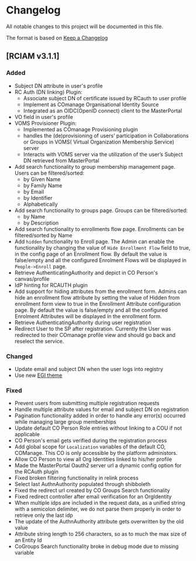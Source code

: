 # Changelog
All notable changes to this project will be documented in this file.

The format is based on [Keep a Changelog](https://keepachangelog.com/en/1.0.0/)

## [RCIAM v3.1.1]

### Added
- Subject DN attribute in user's profile
- RC Auth (DN linking) Plugin:
  - Associate subject DN of certificate issued by RCauth to user profile
  - Implement as COmanage Organisational Identity Source
  - Integrated as an OIDC(OpenID connect) client to the MasterPortal
- VO field in user's profile
- VOMS Provisioner Plugin:
  - Implemented as COmanage Provisioning plugin
  - handles the (de)provisioning of users’ participation in Collaborations or Groups in VOMS( Virtual Organization Membership Service) server
  - Interacts with VOMS server via the utilization of the user’s Subject DN retrieved from MasterPortal
- Add search functionality to group membership management page. Users can be filtered/sorted:
  - by Given Name
  - by Family Name
  - by Email
  - by Identifier
  - Alphabetically
- Add search functionality to groups page. Groups can be filtered/sorted:
  - by Name
  - by Description
- Add search functionality to enrollments flow page. Enrollments can be filtered/sorted by Name
- Add `hidden` functionality to Enroll page. The Admin can enable the functionality by changing the value of `Hide Enrollment Flow` field to true, in the config page of an Enrollment flow. By default the value is false/empty and all the configured Enrolment Flows will be displayed in `People->Enroll` page.
- Retrieve AuthenticatingAuthority and depict in CO Person's canvas/profile
- IdP hinting for RCAUTH plugin
- Add support for hiding attributes from the enrollment form. Admins can hide an enrollment flow attribute by setting the value of Hidden from enrollment form view to true in the Enrollment Attribute configuration page. By default the value is false/empty and all the configured Enrolment Attributes will be displayed in the enrollment form.
- Retrieve AuthenticatingAuthority during user registration
- Redirect User to the SP after registration. Currently the User was redirected to their COmanage profile view and should go back and reselect the service.

### Changed
- Update email and subject DN when the user logs into registry
- Use new [EGI theme](https://github.com/EGI-Foundation/comanage-registry-themeegi)

### Fixed
- Prevent users from submitting multiple registration requests
- Handle multiple attribute values for email and subject DN on registration
- Pagination functionality added in order to handle any error(s) occurred while managing large group memberships
- Update default CO Person Role entries without linking to a COU if not applicable
- CO Person's email gets verified during the registration process
- Add global scope for `Localization` variables of the default CO, COManage. This CO is only accessible by the platform administors.
- Allow CO Person to view all Org Identities linked to his/her profile
- Made the MasterPortal Oauth2 server url a dynamic config option for the RCAuth plugin
- Fixed broken filtering functionality in relink process
- Select last AuthnAuthority populated through shibboleth
- Fixed the redirect url created by CO Groups Search functionality
- Fixed redirect controller after email verification for an OrgIdentity
- When multiple idps are included in the request data, as a unified string with a semicolon delimiter, we do not parse them properly in order to retrieve only the last idp
- The update of the AuthnAuthority attribute gets overwritten by the old value
- Attribute string length to 256 characters, so as to much the max size of an Entity Id
- CoGroups Search functionality broke in debug mode due to missing variable
